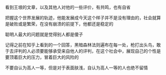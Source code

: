 看到王垠的文章，以及其他人对他的一些评价，有共鸣，也有自省

把握这个世界发展的轨迹，他能发展成今天这个样子并不是没有理由的，社会就算是破败或是繁荣，在没有崩溃的前提下，他都还是稳定的

聪明人最大的问题就是觉得别人都是傻子

记得之前在知乎上看到的一个回答，黑暗森林法则遍布在每一处，枪打出头鸟，敢于去评判的人必须要能够承受来自他人的评判，在这个社会中，展现自己的个性是要顶着巨大的压力，冒着巨大的风险的

不要自认为高人一等，但是对于表面肤浅，自认为高人一等的人也绝不留情